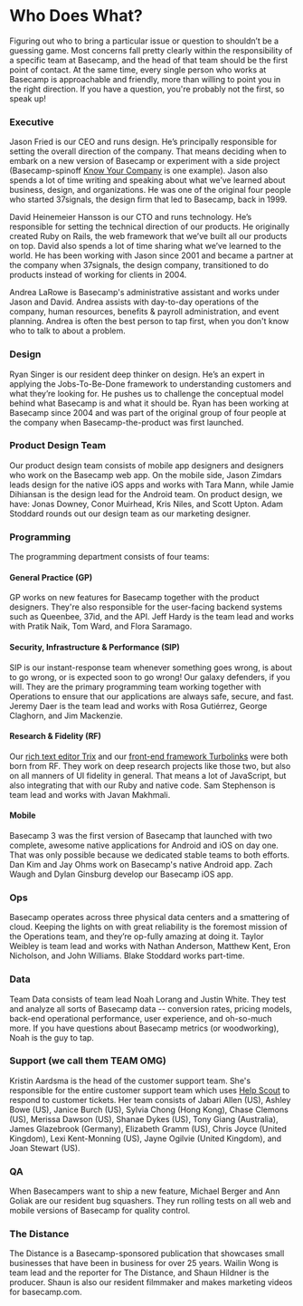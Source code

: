 # Who Does What?

Figuring out who to bring a particular issue or question to shouldn’t be a guessing game. Most concerns fall pretty clearly within the responsibility of a specific team at Basecamp, and the head of that team should be the first point of contact. At the same time, every single person who works at Basecamp is approachable and friendly, more than willing to point you in the right direction. If you have a question, you're probably not the first, so speak up!

### Executive

Jason Fried is our CEO and runs design. He’s principally responsible for setting the overall direction of the company. That means deciding when to embark on a new version of Basecamp or experiment with a side project (Basecamp-spinoff [Know Your Company](http://knowyourcompany.com) is one example). Jason also spends a lot of time writing and speaking about what we’ve learned about business, design, and organizations. He was one of the original four people who started 37signals, the design firm that led to Basecamp, back in 1999. 

David Heinemeier Hansson is our CTO and runs technology. He’s responsible for setting the technical direction of our products. He originally created Ruby on Rails, the web framework that we’ve built all our products on top. David also spends a lot of time sharing what we’ve learned to the world. He has been working with Jason since 2001 and became a partner at the company when 37signals, the design company, transitioned to do products instead of working for clients in 2004. 

Andrea LaRowe is Basecamp's administrative assistant and works under Jason and David. Andrea assists with day-to-day operations of the company, human resources, benefits & payroll administration, and event planning. Andrea is often the best person to tap first, when you don't know who to talk to about a problem.

### Design

Ryan Singer is our resident deep thinker on design. He’s an expert in applying the Jobs-To-Be-Done framework to understanding customers and what they’re looking for. He pushes us to challenge the conceptual model behind what Basecamp is and what it should be. Ryan has been working at Basecamp since 2004 and was part of the original group of four people at the company when Basecamp-the-product was first launched. 

### Product Design Team
Our product design team consists of mobile app designers and designers who work on the Basecamp web app. On the mobile side, Jason Zimdars leads design for the native iOS apps and works with Tara Mann, while Jamie Dihiansan is the design lead for the Android team. On product design, we have: Jonas Downey, Conor Muirhead, Kris Niles, and Scott Upton. Adam Stoddard rounds out our design team as our marketing designer.

### Programming

The programming department consists of four teams:

#### General Practice (GP)

GP works on new features for Basecamp together with the product designers. They're also responsible for the user-facing backend systems such as Queenbee, 37id, and the API. Jeff Hardy is the team lead and works with Pratik Naik, Tom Ward, and Flora Saramago.

#### Security, Infrastructure & Performance (SIP)

SIP is our instant-response team whenever something goes wrong, is about to go wrong, or is expected soon to go wrong! Our galaxy defenders, if you will. They are the primary programming team working together with Operations to ensure that our applications are always safe, secure, and fast. Jeremy Daer is the team lead and works with Rosa Gutiérrez, George Claghorn, and Jim Mackenzie.

#### Research & Fidelity (RF)

Our [rich text editor Trix](https://trix-editor.org) and our [front-end framework Turbolinks](https://github.com/turbolinks/turbolinks) were both born from RF. They work on deep research projects like those two, but also on all manners of UI fidelity in general. That means a lot of JavaScript, but also integrating that with our Ruby and native code. Sam Stephenson is team lead and works with Javan Makhmali.

#### Mobile

Basecamp 3 was the first version of Basecamp that launched with two complete, awesome native applications for Android and iOS on day one. That was only possible because we dedicated stable teams to both efforts. Dan Kim and Jay Ohms work on Basecamp's native Android app. Zach Waugh and Dylan Ginsburg develop our Basecamp iOS app.

### Ops

Basecamp operates across three physical data centers and a smattering of cloud. Keeping the lights on with great reliability is the foremost mission of the Operations team, and they’re op-fully amazing at doing it. Taylor Weibley is team lead and works with Nathan Anderson, Matthew Kent, Eron Nicholson, and John Williams. Blake Stoddard works part-time.

### Data

Team Data consists of team lead Noah Lorang and Justin White. They test and analyze all sorts of Basecamp data -- conversion rates, pricing models, back-end operational performance, user experience, and oh-so-much more. If you have questions about Basecamp metrics (or woodworking), Noah is the guy to tap.

### Support (we call them TEAM OMG)

Kristin Aardsma is the head of the customer support team. She's responsible for the entire customer support team which uses [Help Scout](https://www.helpscout.net) to respond to customer tickets. Her team consists of Jabari Allen (US), Ashley Bowe (US), Janice Burch (US), Sylvia Chong (Hong Kong), Chase Clemons (US), Merissa Dawson (US), Shanae Dykes (US), Tony Giang (Australia), James Glazebrook (Germany), Elizabeth Gramm (US), Chris Joyce (United Kingdom), Lexi Kent-Monning (US), Jayne Ogilvie (United Kingdom), and Joan Stewart (US).

### QA

When Basecampers want to ship a new feature, Michael Berger and Ann Goliak are our resident bug squashers. They run rolling tests on all web and mobile versions of Basecamp for quality control.

### The Distance

The Distance is a Basecamp-sponsored publication that showcases small businesses that have been in business for over 25 years. Wailin Wong is team lead and the reporter for The Distance, and Shaun Hildner is the producer. Shaun is also our resident filmmaker and makes marketing videos for basecamp.com.
